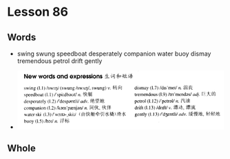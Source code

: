 # Lesson 86

## Words

- swing swung speedboat desperately companion water buoy dismay tremendous petrol drift gently

- ![Words](../../../Images/Part2/09/words-86.png)

## Whole
